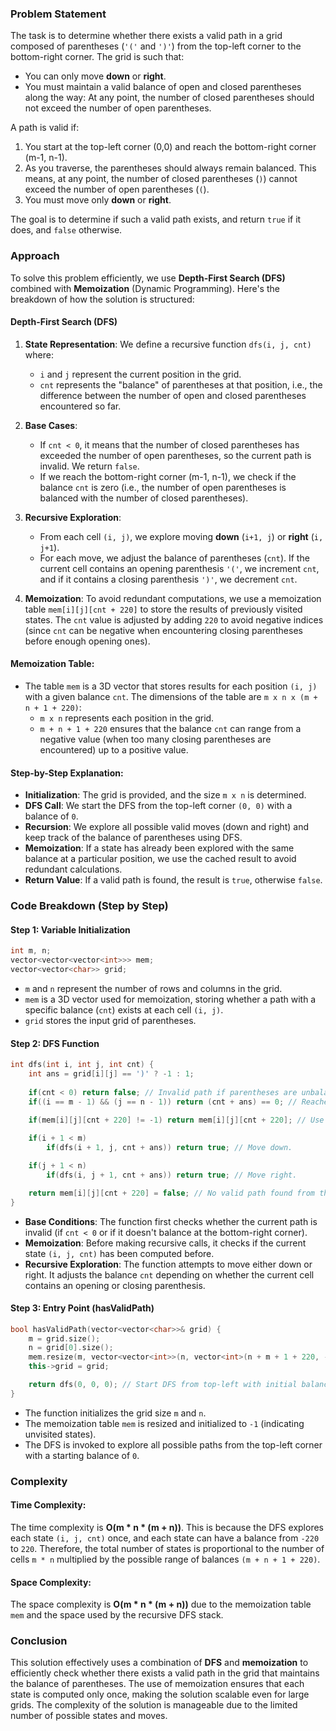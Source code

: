 ### Problem Statement

The task is to determine whether there exists a valid path in a grid composed of parentheses (`'('` and `')'`) from the top-left corner to the bottom-right corner. The grid is such that:
- You can only move **down** or **right**.
- You must maintain a valid balance of open and closed parentheses along the way: At any point, the number of closed parentheses should not exceed the number of open parentheses.

A path is valid if:
1. You start at the top-left corner (0,0) and reach the bottom-right corner (m-1, n-1).
2. As you traverse, the parentheses should always remain balanced. This means, at any point, the number of closed parentheses (`)`) cannot exceed the number of open parentheses (`(`).
3. You must move only **down** or **right**.

The goal is to determine if such a valid path exists, and return `true` if it does, and `false` otherwise.

### Approach

To solve this problem efficiently, we use **Depth-First Search (DFS)** combined with **Memoization** (Dynamic Programming). Here's the breakdown of how the solution is structured:

#### Depth-First Search (DFS)
1. **State Representation**:
   We define a recursive function `dfs(i, j, cnt)` where:
   - `i` and `j` represent the current position in the grid.
   - `cnt` represents the "balance" of parentheses at that position, i.e., the difference between the number of open and closed parentheses encountered so far.

2. **Base Cases**:
   - If `cnt < 0`, it means that the number of closed parentheses has exceeded the number of open parentheses, so the current path is invalid. We return `false`.
   - If we reach the bottom-right corner (m-1, n-1), we check if the balance `cnt` is zero (i.e., the number of open parentheses is balanced with the number of closed parentheses).
   
3. **Recursive Exploration**:
   - From each cell `(i, j)`, we explore moving **down** (`i+1, j`) or **right** (`i, j+1`).
   - For each move, we adjust the balance of parentheses (`cnt`). If the current cell contains an opening parenthesis `'('`, we increment `cnt`, and if it contains a closing parenthesis `')'`, we decrement `cnt`.

4. **Memoization**:
   To avoid redundant computations, we use a memoization table `mem[i][j][cnt + 220]` to store the results of previously visited states. The `cnt` value is adjusted by adding `220` to avoid negative indices (since `cnt` can be negative when encountering closing parentheses before enough opening ones).

#### Memoization Table:
- The table `mem` is a 3D vector that stores results for each position `(i, j)` with a given balance `cnt`. The dimensions of the table are `m x n x (m + n + 1 + 220)`:
  - `m x n` represents each position in the grid.
  - `m + n + 1 + 220` ensures that the balance `cnt` can range from a negative value (when too many closing parentheses are encountered) up to a positive value.

#### Step-by-Step Explanation:
- **Initialization**: The grid is provided, and the size `m x n` is determined.
- **DFS Call**: We start the DFS from the top-left corner `(0, 0)` with a balance of `0`.
- **Recursion**: We explore all possible valid moves (down and right) and keep track of the balance of parentheses using DFS.
- **Memoization**: If a state has already been explored with the same balance at a particular position, we use the cached result to avoid redundant calculations.
- **Return Value**: If a valid path is found, the result is `true`, otherwise `false`.

### Code Breakdown (Step by Step)

#### Step 1: Variable Initialization

```cpp
int m, n;
vector<vector<vector<int>>> mem;
vector<vector<char>> grid;
```
- `m` and `n` represent the number of rows and columns in the grid.
- `mem` is a 3D vector used for memoization, storing whether a path with a specific balance (`cnt`) exists at each cell `(i, j)`.
- `grid` stores the input grid of parentheses.

#### Step 2: DFS Function

```cpp
int dfs(int i, int j, int cnt) {
    int ans = grid[i][j] == ')' ? -1 : 1;
    
    if(cnt < 0) return false; // Invalid path if parentheses are unbalanced.
    if((i == m - 1) && (j == n - 1)) return (cnt + ans) == 0; // Reached bottom-right corner.
    
    if(mem[i][j][cnt + 220] != -1) return mem[i][j][cnt + 220]; // Use memoization.

    if(i + 1 < m)
        if(dfs(i + 1, j, cnt + ans)) return true; // Move down.

    if(j + 1 < n)        
        if(dfs(i, j + 1, cnt + ans)) return true; // Move right.

    return mem[i][j][cnt + 220] = false; // No valid path found from this state.
}
```

- **Base Conditions**: The function first checks whether the current path is invalid (if `cnt < 0` or if it doesn't balance at the bottom-right corner).
- **Memoization**: Before making recursive calls, it checks if the current state `(i, j, cnt)` has been computed before.
- **Recursive Exploration**: The function attempts to move either down or right. It adjusts the balance `cnt` depending on whether the current cell contains an opening or closing parenthesis.
  
#### Step 3: Entry Point (hasValidPath)

```cpp
bool hasValidPath(vector<vector<char>>& grid) {
    m = grid.size();
    n = grid[0].size();
    mem.resize(m, vector<vector<int>>(n, vector<int>(n + m + 1 + 220, -1))); // Initialize memoization table.
    this->grid = grid;

    return dfs(0, 0, 0); // Start DFS from top-left with initial balance 0.
}
```
- The function initializes the grid size `m` and `n`.
- The memoization table `mem` is resized and initialized to `-1` (indicating unvisited states).
- The DFS is invoked to explore all possible paths from the top-left corner with a starting balance of `0`.

### Complexity

#### Time Complexity:
The time complexity is **O(m * n * (m + n))**. This is because the DFS explores each state `(i, j, cnt)` once, and each state can have a balance from `-220` to `220`. Therefore, the total number of states is proportional to the number of cells `m * n` multiplied by the possible range of balances `(m + n + 1 + 220)`.

#### Space Complexity:
The space complexity is **O(m * n * (m + n))** due to the memoization table `mem` and the space used by the recursive DFS stack.

### Conclusion

This solution effectively uses a combination of **DFS** and **memoization** to efficiently check whether there exists a valid path in the grid that maintains the balance of parentheses. The use of memoization ensures that each state is computed only once, making the solution scalable even for large grids. The complexity of the solution is manageable due to the limited number of possible states and moves.